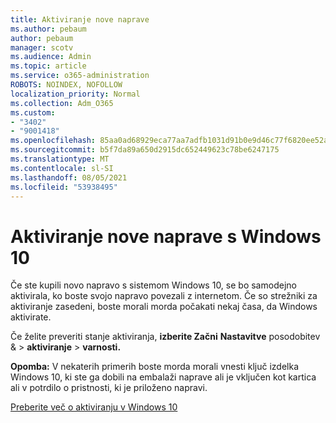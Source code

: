 ```yaml
---
title: Aktiviranje nove naprave
ms.author: pebaum
author: pebaum
manager: scotv
ms.audience: Admin
ms.topic: article
ms.service: o365-administration
ROBOTS: NOINDEX, NOFOLLOW
localization_priority: Normal
ms.collection: Adm_O365
ms.custom:
- "3402"
- "9001418"
ms.openlocfilehash: 85aa0ad68929eca77aa7adfb1031d91b0e9d46c77f6820ee52a7848cd4a19211
ms.sourcegitcommit: b5f7da89a650d2915dc652449623c78be6247175
ms.translationtype: MT
ms.contentlocale: sl-SI
ms.lasthandoff: 08/05/2021
ms.locfileid: "53938495"
---
```

# <a name="activating-a-new-device-running-windows-10"></a>Aktiviranje nove naprave s Windows 10

Če ste kupili novo napravo s sistemom Windows 10, se bo samodejno aktivirala, ko boste svojo napravo povezali z internetom. Če so strežniki za aktiviranje zasedeni, boste morali morda počakati nekaj časa, da Windows aktivirate.

Če želite preveriti stanje aktiviranja, **izberite Začni** **Nastavitve** posodobitev &  >  **aktiviranje**  >  **varnosti.**

**Opomba:** V nekaterih primerih boste morda morali vnesti ključ izdelka Windows 10, ki ste ga dobili na embalaži naprave ali je vključen kot kartica ali v potrdilo o pristnosti, ki je priloženo napravi.

[Preberite več o aktiviranju v Windows 10](https://support.microsoft.com/help/12440)
